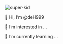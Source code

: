 
![super-kid](https://xakep.ru/wp-content/uploads/2015/06/geek-534947.gif)

👋 Hi, I’m @deH999


👀 I’m interested in ...


🌱 I’m currently learning ...



